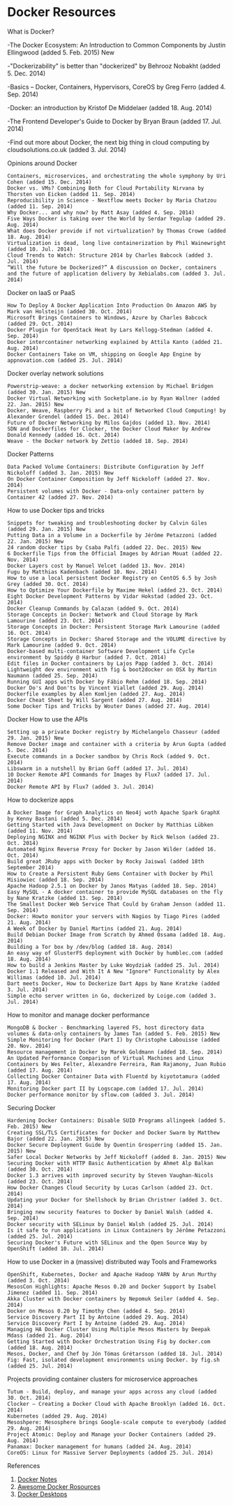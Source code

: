 Docker Resources
=================
What is Docker?

-The Docker Ecosystem: An Introduction to Common Components by Justin Ellingwood (added 5. Feb. 2015) New

-"Dockerizability" is better than "dockerized" by Behrooz Nobakht (added 5. Dec. 2014)

-Basics – Docker, Containers, Hypervisors, CoreOS by Greg Ferro (added 4. Sep. 2014)

-Docker: an introduction by Kristof De Middelaer (added 18. Aug. 2014)

-The Frontend Developer's Guide to Docker by Bryan Braun (added 17. Jul. 2014)

-Find out more about Docker, the next big thing in cloud computing by cloudsolutions.co.uk (added 3. Jul. 2014)


Opinions around Docker

    Containers, microservices, and orchestrating the whole symphony by Uri Cohen (added 15. Dec. 2014)
    Docker vs. VMs? Combining Both for Cloud Portability Nirvana by Thorsten von Eicken (added 11. Sep. 2014)
    Reproducibility in Science - Nextflow meets Docker by Maria Chatzou (added 11. Sep. 2014)
    Why Docker... and why now? by Matt Asay (added 4. Sep. 2014)
    Five Ways Docker is taking over the World by Serdar Yegulap (added 29. Aug. 2014)
    What does Docker provide if not virtualization? by Thomas Crowe (added 18. Aug. 2014)
    Virtualization is dead, long live containerization by Phil Wainewright (added 10. Jul. 2014)
    Cloud Trends to Watch: Structure 2014 by Charles Babcock (added 3. Jul. 2014)
    “Will the future be Dockerized?” A discussion on Docker, containers and the future of application delivery by Xebialabs.com (added 3. Jul. 2014)

Docker on IaaS or PaaS

    How To Deploy A Docker Application Into Production On Amazon AWS by Mark van Holsteijn (added 30. Oct. 2014)
    Microsoft Brings Containers to Windows, Azure by Charles Babcock (added 29. Oct. 2014)
    Docker Plugin for OpenStack Heat by Lars Kellogg-Stedman (added 4. Sep. 2014)
    Docker intercontainer networking explained by Attila Kanto (added 21. Aug. 2014)
    Docker Containers Take on VM, shipping on Google App Engine by appnovation.com (added 25. Jul. 2014)

Docker overlay network solutions

    Powerstrip-weave: a docker networking extension by Michael Bridgen (added 30. Jan. 2015) New
    Docker Virtual Networking with Socketplane.io by Ryan Wallner (added 22. Jan. 2015) New
    Docker, Weave, Raspberry Pi and a bit of Networked Cloud Computing! by Alexander Grendel (added 15. Dec. 2014)
    Future of Docker Networking by Milos Gajdos (added 13. Nov. 2014)
    SDN and Dockerfiles for Clocker, the Docker Cloud Maker by Andrew Donald Kennedy (added 16. Oct. 2014)
    Weave - the Docker network by Zettio (added 18. Sep. 2014)

Docker Patterns

    Data Packed Volume Containers: Distribute Configuration by Jeff Nickoloff (added 3. Jan. 2015) New
    On Docker Container Composition by Jeff Nickoloff (added 27. Nov. 2014)
    Persistent volumes with Docker - Data-only container pattern by Container 42 (added 27. Nov. 2014)

How to use Docker tips and tricks

    Snippets for tweaking and troubleshooting docker by Calvin Giles (added 29. Jan. 2015) New
    Putting Data in a Volume in a Dockerfile by Jérôme Petazzoni (added 22. Jan. 2015) New
    24 random docker tips by Csaba Palfi (added 22. Dec. 2015) New
    6 Dockerfile Tips from the Official Images by Adrian Mouat (added 22. Nov. 2014)
    Docker Layers cost by Manuel Velcet (added 13. Nov. 2014)
    Fugu by Matthias Kadenbach (added 10. Nov. 2014)
    How to use a local persistent Docker Registry on CentOS 6.5 by Josh Grey (added 30. Oct. 2014)
    How to Optimize Your Dockerfile by Maxime Hekel (added 23. Oct. 2014)
    Eight Docker Development Patterns by Vidar Hokstad (added 23. Oct. 2014)
    Docker Cleanup Commands by Calazan (added 9. Oct. 2014)
    Storage Concepts in Docker: Network and Cloud Storage by Mark Lamourine (added 23. Oct. 2014)
    Storage Concepts in Docker: Persistent Storage Mark Lamourine (added 16. Oct. 2014)
    Storage Concepts in Docker: Shared Storage and the VOLUME directive by Mark Lamourine (added 9. Oct. 2014)
    Docker-based multi-container Software Development Life Cycle environment by Spiddy @ Harbur (added 7. Oct. 2014)
    Edit files in Docker containers by Lajos Papp (added 3. Oct. 2014)
    Lightweight dev environment with fig & boot2docker on OSX by Martin Naumann (added 25. Sep. 2014)
    Running GUI apps with Docker by Fábio Rehm (added 18. Sep. 2014)
    Docker Do's And Don'ts by Vincent Viallet (added 29. Aug. 2014)
    Dockerfile examples by Alen Komljen (added 27. Aug. 2014)
    Docker Cheat Sheet by Will Sargent (added 27. Aug. 2014)
    Some Docker Tips and Tricks by Wouter Danes (added 27. Aug. 2014)

Docker How to use the APIs

    Setting up a private Docker registry by Michelangelo Chasseur (added 29. Jan. 2015) New
    Remove Docker image and container with a criteria by Arun Gupta (added 5. Dec. 2014)
    Execute commands in a Docker sandbox by Chris Rock (added 9. Oct. 2014)
    Libswarm in a nutshell by Brian Goff (added 17. Jul. 2014)
    10 Docker Remote API Commands for Images by Flux7 (added 17. Jul. 2014)
    Docker Remote API by Flux7 (added 3. Jul. 2014)

How to dockerize apps

    A Docker Image for Graph Analytics on Neo4j woth Apache Spark GraphX by Kenny Bastani (added 5. Dec. 2014)
    Getting Started with Java Development on Docker by Matthias Lübken (added 11. Nov. 2014)
    Deploying NGINX and NGINX Plus with Docker by Rick Nelson (added 23. Oct. 2014)
    Automated Nginx Reverse Proxy for Docker by Jason Wilder (added 16. Oct. 2014)
    Build great JRuby apps with Docker by Rocky Jaiswal (added 18th September 2014)
    How to Create a Persistent Ruby Gems Container with Docker by Phil Misiowiec (added 18. Sep. 2014)
    Apache Hadoop 2.5.1 on Docker by Janos Matyas (added 18. Sep. 2014)
    Easy MySQL - A docker container to provide MySQL databases on the fly by Nane Kratzke (added 13. Sep. 2014)
    The Smallest Docker Web Service That Could by Graham Jenson (added 11. Sep. 2014)
    Docker: Howto monitor your servers with Nagios by Tiago Pires (added 21. Aug. 2014)
    A Week of Docker by Daniel Martins (added 21. Aug. 2014)
    Build Debian Docker Image from Scratch by Ahmed Ossama (added 18. Aug. 2014)
    Building a Tor box by /dev/blog (added 18. Aug. 2014)
    An easy way of GlusterFS deployment with Docker by humblec.com (added 18. Aug. 2014)
    How to build a Jenkins Master by Luke Woydziak (added 25. Jul. 2014)
    Docker 1.1 Released and With It A New "Ignore" Functionality by Alex Willimas (added 10. Jul. 2014)
    Dart meets Docker, How to Dockerize Dart Apps by Nane Kratzke (added 3. Jul. 2014)
    Simple echo server written in Go, dockerized by Loige.com (added 3. Jul. 2014)

How to monitor and manage docker performance

    MongoDB & Docker - Benchmarking layered FS, host directory data volumes & data-only containers by James Tan (added 5. Feb. 2015) New
    Simple Monitoring for Docker (Part I) by Christophe Labouisse (added 20. Nov. 2014)
    Resource management in Docker by Marek Goldmann (added 18. Sep. 2014)
    An Updated Performance Comparison of Virtual Machines and Linux Containers by Wes Felter, Alexandre Ferreira, Ram Rajamony, Juan Rubio (added 17. Aug. 2014)
    Collecting Docker Container Data with Fluentd by kiyototamura (added 17. Aug. 2014)
    Monitoring Docker part II by Logscape.com (added 17. Jul. 2014)
    Docker performance monitor by sflow.com (added 3. Jul. 2014)

Securing Docker

    Hardening Docker Containers: Disable SUID Programs allingeek (added 5. Feb. 2015) New
    Creating SSL/TLS Certificates for Docker and Docker Swarm by Matthew Bajor (added 22. Jan. 2015) New
    Docker Secure Deployment Guide by Quentin Grosperring (added 15. Jan. 2015) New
    Safer Local Docker Networks by Jeff Nickoloff (added 8. Jan. 2015) New
    Securing Docker with HTTP Basic Authentication by Ahmet Alp Balkan (added 30. Oct. 2014)
    Docker 1.3 arrives with improved security by Steven Vaughan-Nicols (added 23. Oct. 2014)
    How Docker Changes Cloud Security by Lucas Carlson (added 23. Oct. 2014)
    Updating your Docker for Shellshock by Brian Christner (added 3. Oct. 2014)
    Bringing new security features to Docker by Daniel Walsh (added 4. Sep. 2014)
    Docker security with SELinux by Daniel Walsh (added 25. Jul. 2014)
    Is it safe to run applications in Linux Containers by Jérôme Petazzoni (added 25. Jul. 2014)
    Securing Docker's Future with SELinux and the Open Source Way by OpenShift (added 10. Jul. 2014)

How to use Docker in a (massive) distributed way Tools and Frameworks

    OpenShift, Kubernetes, Docker and Apache Hadoop YARN by Arun Murthy (added 3. Oct. 2014)
    MesosCon Highlights: Apache Mesos 0.20 and Docker Support by Isabel Jimenez (added 11. Sep. 2014)
    Akka Cluster with Docker containers by Nepomuk Seiler (added 4. Sep. 2014)
    Docker on Mesos 0.20 by Timothy Chen (added 4. Sep. 2014)
    Service Discovery Part II by Antoine (added 29. Aug. 2014)
    Service Discovery Part I by Antoine (added 29. Aug. 2014)
    Managing HA Docker Cluster Using Multiple Mesos Masters by Deepak Mdass (added 21. Aug. 2014)
    Getting Started with Docker Orchestration Using Fig by docker.com (added 18. Aug. 2014)
    Mesos, Docker, and Chef by Jón Tómas Grétarsson (added 18. Jul. 2014)
    Fig: Fast, isolated development environments using Docker. by fig.sh (added 25. Jul. 2014)

Projects providing container clusters for microservice approaches

    Tutum - Build, deploy, and manage your apps across any cloud (added 30. Oct. 2014)
    Clocker – Creating a Docker Cloud with Apache Brooklyn (added 16. Oct. 2014)
    Kubernetes (added 29. Aug. 2014)
    Mesoshpere: Mesosphere brings Google-scale compute to everybody (added 29. Aug. 2014)
    Project Atomic: Deploy and Manage your Docker Containers (added 29. Aug. 2014)
    Panamax: Docker management for humans (added 24. Aug. 2014)
    CoreOS: Linux for Massive Server Deployments (added 25. Jul. 2014)

References

1. [Docker Notes ](http://www.nkode.io/2014/08/24/valuable-docker-links.html)
2. [Awesome Docker Rosources](http://getawesomeness.com/get/docker)
3. [Docker Desktops](https://blog.jessfraz.com/posts/docker-containers-on-the-desktop.html)
